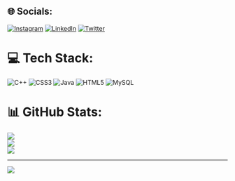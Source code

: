 
## 🌐 Socials:
[![Instagram](https://img.shields.io/badge/Instagram-%23E4405F.svg?logo=Instagram&logoColor=white)](https://instagram.com/@deividsaantoss) [![LinkedIn](https://img.shields.io/badge/LinkedIn-%230077B5.svg?logo=linkedin&logoColor=white)](https://linkedin.com/in/https://www.linkedin.com/in/deivid-santos-711684151/) [![Twitter](https://img.shields.io/badge/Twitter-%231DA1F2.svg?logo=Twitter&logoColor=white)](https://twitter.com/https://twitter.com/DeividSaantosz) 

# 💻 Tech Stack:
![C++](https://img.shields.io/badge/c++-%2300599C.svg?style=for-the-badge&logo=c%2B%2B&logoColor=white) ![CSS3](https://img.shields.io/badge/css3-%231572B6.svg?style=for-the-badge&logo=css3&logoColor=white) ![Java](https://img.shields.io/badge/java-%23ED8B00.svg?style=for-the-badge&logo=java&logoColor=white) ![HTML5](https://img.shields.io/badge/html5-%23E34F26.svg?style=for-the-badge&logo=html5&logoColor=white) ![MySQL](https://img.shields.io/badge/mysql-%2300f.svg?style=for-the-badge&logo=mysql&logoColor=white)
# 📊 GitHub Stats:
![](https://github-readme-stats.vercel.app/api?username=deividSantosz&theme=dark&hide_border=false&include_all_commits=false&count_private=false)<br/>
![](https://github-readme-streak-stats.herokuapp.com/?user=deividSantosz&theme=dark&hide_border=false)<br/>
![](https://github-readme-stats.vercel.app/api/top-langs/?username=deividSantosz&theme=dark&hide_border=false&include_all_commits=false&count_private=false&layout=compact)

---
[![](https://visitcount.itsvg.in/api?id=deividSantosz&icon=0&color=0)](https://visitcount.itsvg.in)

<!-- Proudly created with GPRM ( https://gprm.itsvg.in ) -->
